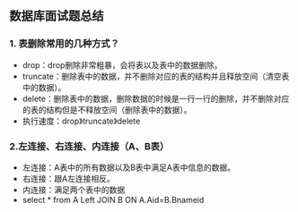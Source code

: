 ## 数据库面试题总结
### 1. 表删除常用的几种方式？
* drop：drop删除非常粗暴，会将表以及表中的数据删除。
* truncate：删除表中的数据，并不删除对应的表的结构并且释放空间（清空表中的数据）。
* delete：删除表中的数据，删除数据的时候是一行一行的删除，并不删除对应的表的结构但是不释放空间（删除表中的数据）。
* 执行速度：drop》truncate》delete
### 2.左连接、右连接、内连接（A、B表）
* 左连接：A表中的所有数据以及B表中满足A表中信息的数据。
* 右连接：跟A左连接相反。
* 内连接：满足两个表中的数据
* select * from A Left JOIN B ON A.Aid=B.Bnameid
